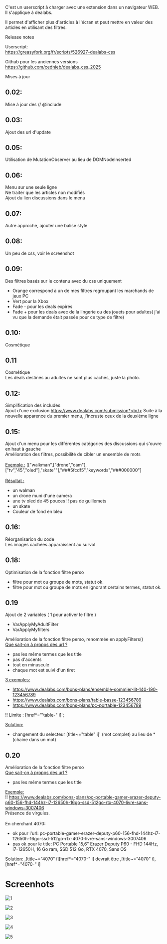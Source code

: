 C'est un userscript à charger avec une extension dans un navigateur WEB.<br/>
Il s'applique à dealabs.

Il permet d'afficher plus d'articles à l'écran
et peut mettre en valeur des articles en utilisant des filtres.


Release notes

Userscript:<br/>
https://greasyfork.org/fr/scripts/526927-dealabs-css

Github pour les anciennes versions<br/>
https://github.com/cednieb/dealabs_css_2025

Mises à jour

## 0.02:
Mise à jour des // @include

## 0.03:
Ajout des url d'update

## 0.05:
Utilisation de MutationObserver au lieu de DOMNodeInserted

## 0.06:
Menu sur une seule ligne<br/>
Ne traiter que les articles non modifiés<br/>
Ajout du lien discussions dans le menu<br/>

## 0.07:
Autre approche, ajouter une balise style

## 0.08:
Un peu de css, voir le screenshot

## 0.09:
Des filtres basés sur le contenu avec du css uniquement<br/>
- Orange correspond à un de mes filtres regroupant les marchands de jeux PC
- Vert pour la Xbox
- Fade - pour les deals expirés
- Fade + pour les deals avec de la lingerie ou des jouets pour adultes( j'ai vu que la demande était passée pour ce type de filtre)

## 0.10:
Cosmétique

## 0.11
Cosmétique<br/>
Les deals destinés au adultes ne sont plus cachés, juste la photo.

## 0.12:
Simplification des includes<br/>
Ajout d'une exclusion https://www.dealabs.com/submission*<br/>
Suite à la nouvelle apparence du premier menu, j'incruste ceux de la deuxiéme ligne

## 0.15:
Ajout d'un menu pour les différentes catégories des discussions qui s'ouvre en haut à gauche<br/>
Amélioration des filtres, possibilité de cibler un ensemble de mots <br/><br/>
<ins>Exemple  :</ins> [["walkman",["drone","cam"],["tv","45","oled"],"skate""],"###5fcdf5","keywords","###000000"] <br/><br/>
<ins>Résultat :</ins>
- un walman 
- un drone muni d'une camera
- une tv oled de 45 pouces   !! pas de guillemets
- un skate
- Couleur de fond en bleu

## 0.16:
Réorganisarion du code<br/>
Les images cachées apparaissent au survol

## 0.18:
Optimisation de la fonction filtre perso<br/>
- filtre pour mot ou groupe de mots, statut ok.
- filtre pour mot ou groupe de mots en ignorant certains termes, statut ok.


## 0.19
Ajout de 2 variables ( 1 pour activer le filtre )<br/>
- VarApplyMyAdultFilter 
- VarApplyMyfilters 

Amélioration de la fonction filtre perso, renommée en applyFilters()<br/>
 <ins>Que sait-on à propos des url ?</ins>
 - pas les même termes que les title
 - pas d'accents
 - tout en minuscule
 - chaque mot est suivi d'un tiret    
 
 <ins>3 exemples:</ins>
 - https://www.dealabs.com/bons-plans/ensemble-sommier-lit-140-190-123456789
 - https://www.dealabs.com/bons-plans/table-basse-123456789
 - https://www.dealabs.com/bons-plans/pc-portable-123456789   

 !! Limite : [href*="'table-" i]';   

 <ins>Solution:</ins>
 - changement du selecteur  [title~="table" i]' (mot complet) au lieu de * (chaine dans un mot) 

## 0.20
Amélioration de la fonction filtre perso<br/>
 <ins>Que sait-on à propos des url ?</ins>
 - pas les même termes que les title
 
 <ins>Exemple:</ins><br/>
 !! https://www.dealabs.com/bons-plans/pc-portable-gamer-erazer-deputy-p60-156-fhd-144hz-i7-12650h-16go-ssd-512go-rtx-4070-livre-sans-windows-3007406<br/>
 Présence de virgules.<br/><br/>
 En cherchant 4070: 
 - ok pour l'url: pc-portable-gamer-erazer-deputy-p60-156-fhd-144hz-i7-12650h-16go-ssd-512go-rtx-4070-livre-sans-windows-3007406
 - pas ok pour le title: PC Portable 15,6" Erazer Deputy P60 - FHD 144Hz, i7-12650H, 16 Go ram, SSD 512 Go, RTX 4070, Sans OS 

 <ins>Solution:</ins>
 ,[title~="4070" i][href*="4070-" i]
 devrait être 
 ,[title~="4070" i],[href*="4070-" i]

# Screenhots

![1](ori.png)

![2](modif.png)

![3](modif_v12.png)

![4](orange%20vert.png)

![5](menu.png)
